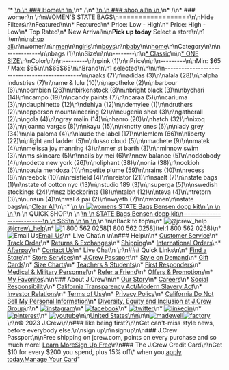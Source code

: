 "*   [\n    \n    ### Home\n    \n    ](/)\n*   /\n*   [\n    \n    ### shop all\n    \n    ](/all)\n*   /\n*   ### women\n    \n\nWOMEN'S STATE BAGS\n==================\n\nHide Filters\n\nFeatured\n\n*   Featured\n*   Price: Low - High\n*   Price: High - Low\n*   Top Rated\n*   New Arrival\n\n**Pick up today** Select a store\n\n1 item\n\n[shop all](/all/?crawl=no)\n\nwomen\n\n[men](/all/mens?crawl=no)\n\n[girls](/all/girls?crawl=no)\n\n[boys](/all/boys?crawl=no)\n\n[baby](/all/baby?crawl=no)\n\n[home](/all/home?crawl=no)\n\nCategory\n\n\n------------\n\n[](/all/womens?sub-categories=womens-shopall-bags&brand=STATE%20BAGS&crawl=no)bags (1)\n\nSize\n\n\n--------\n\n[*   Classic](/all/womens?brand=STATE%20BAGS&crawl=no&fit=Classic)\n\n[*   ONE SIZE](/all/womens?brand=STATE%20BAGS&crawl=no&size=ONE%20SIZE)\n\nColor\n\n\n---------\n\n[](/all/womens?brand=STATE%20BAGS&crawl=no&l_color=root-pink)pink (1)\n\nPrice\n\n\n---------\n\nMin: $65 / Max: $65\n\n$65$65\n\nBrand\n\n1 selected[](/all/womens?crawl=no)\n\n\n\n\n-----------------------------------------------\n\n[](/all/womens?brand=AAKS,STATE%20BAGS&crawl=no)aaks (7)\n\n[](/all/womens?brand=ADIDAS,STATE%20BAGS&crawl=no)adidas (3)\n\n[](/all/womens?brand=ALALA,STATE%20BAGS&crawl=no)alala (28)\n\n[](/all/womens?brand=ALPHA%20INDUSTRIES,STATE%20BAGS&crawl=no)alpha industries (7)\n\n[](/all/womens?brand=AME%20%26%20LULU,STATE%20BAGS&crawl=no)ame & lulu (10)\n\n[](/all/womens?brand=APOTHEKE,STATE%20BAGS&crawl=no)apotheke (2)\n\n[](/all/womens?brand=BARBOUR,STATE%20BAGS&crawl=no)barbour (6)\n\n[](/all/womens?brand=BEMBIEN,STATE%20BAGS&crawl=no)bembien (26)\n\n[](/all/womens?brand=Birkenstock,STATE%20BAGS&crawl=no)birkenstock (8)\n\n[](/all/womens?brand=BRIGHT%20BLACK,STATE%20BAGS&crawl=no)bright black (3)\n\n[](/all/womens?brand=BYCHARI,STATE%20BAGS&crawl=no)bychari (14)\n\n[](/all/womens?brand=CAMPO,STATE%20BAGS&crawl=no)campo (19)\n\n[](/all/womens?brand=CANDY%20PAINTS,STATE%20BAGS&crawl=no)candy paints (7)\n\n[](/all/womens?brand=CARAA,STATE%20BAGS&crawl=no)caraa (5)\n\n[](/all/womens?brand=CARIUMA,STATE%20BAGS&crawl=no)cariuma (3)\n\n[](/all/womens?brand=DAUPHINETTE,STATE%20BAGS&crawl=no)dauphinette (12)\n\n[](/all/womens?brand=DEHIYA,STATE%20BAGS&crawl=no)dehiya (12)\n\n[](/all/womens?brand=DEMYLEE,STATE%20BAGS&crawl=no)demylee (1)\n\n[](/all/womens?brand=DRUTHERS,STATE%20BAGS&crawl=no)druthers (2)\n\n[](/all/womens?brand=EPPERSON%20MOUNTAINEERING,STATE%20BAGS&crawl=no)epperson mountaineering (2)\n\n[](/all/womens?brand=EUGENIA%20SHEA,STATE%20BAGS&crawl=no)eugenia shea (3)\n\n[](/all/womens?brand=GATHERALL,STATE%20BAGS&crawl=no)gatherall (2)\n\n[](/all/womens?brand=GOLA,STATE%20BAGS&crawl=no)gola (4)\n\n[](/all/womens?brand=GRAY%20MALIN,STATE%20BAGS&crawl=no)gray malin (14)\n\n[](/all/womens?brand=HANRO,STATE%20BAGS&crawl=no)hanro (20)\n\n[](/all/womens?brand=HATCH,STATE%20BAGS&crawl=no)hatch (32)\n\n[](/all/womens?brand=IXOQ,STATE%20BAGS&crawl=no)ixoq (3)\n\n[](/all/womens?brand=JOANNA%20VARGAS,STATE%20BAGS&crawl=no)joanna vargas (8)\n\n[](/all/womens?brand=KAYU,STATE%20BAGS&crawl=no)kayu (15)\n\n[](/all/womens?brand=KNOTTY%20ONES,STATE%20BAGS&crawl=no)knotty ones (6)\n\n[](/all/womens?brand=LADY%20GREY,STATE%20BAGS&crawl=no)lady grey (34)\n\n[](/all/womens?brand=LA%20PALOMA,STATE%20BAGS&crawl=no)la paloma (4)\n\n[](/all/womens?brand=LAUDE%20THE%20LABEL,STATE%20BAGS&crawl=no)laude the label (17)\n\n[](/all/womens?brand=LEMLEM,STATE%20BAGS&crawl=no)lemlem (66)\n\n[](/all/womens?brand=LIBERTY,STATE%20BAGS&crawl=no)liberty (22)\n\n[](/all/womens?brand=LIGHT%20AND%20LADDER,STATE%20BAGS&crawl=no)light and ladder (5)\n\n[](/all/womens?brand=LUSSO%20CLOUD,STATE%20BAGS&crawl=no)lusso cloud (5)\n\n[](/all/womens?brand=MACHETE,STATE%20BAGS&crawl=no)machete (9)\n\n[](/all/womens?brand=MATEK,STATE%20BAGS&crawl=no)matek (4)\n\n[](/all/womens?brand=MELISSA%20JOY%20MANNING,STATE%20BAGS&crawl=no)melissa joy manning (3)\n\n[](/all/womens?brand=MER%20ST%20BARTH,STATE%20BAGS&crawl=no)mer st barth (3)\n\n[](/all/womens?brand=MINNOW%20SWIM,STATE%20BAGS&crawl=no)minnow swim (3)\n\n[](/all/womens?brand=MS%20SKINCARE,STATE%20BAGS&crawl=no)ms skincare (5)\n\n[](/all/womens?brand=NAILS%20BY%20MEI,STATE%20BAGS&crawl=no)nails by mei (6)\n\n[](/all/womens?brand=NEW%20BALANCE,STATE%20BAGS&crawl=no)new balance (5)\n\n[](/all/womens?brand=ODDOBODY,STATE%20BAGS&crawl=no)oddobody (4)\n\n[](/all/womens?brand=ODETTE%20NEW%20YORK,STATE%20BAGS&crawl=no)odette new york (26)\n\n[](/all/womens?brand=OLIPHANT,STATE%20BAGS&crawl=no)oliphant (38)\n\n[](/all/womens?brand=ONIA,STATE%20BAGS&crawl=no)onia (38)\n\n[](/all/womens?brand=OOKIOH,STATE%20BAGS&crawl=no)ookioh (6)\n\n[](/all/womens?brand=PAULA%20MENDOZA,STATE%20BAGS&crawl=no)paula mendoza (1)\n\n[](/all/womens?brand=PETITE%20PLUME,STATE%20BAGS&crawl=no)petite plume (59)\n\n[](/all/womens?brand=RAINS,STATE%20BAGS&crawl=no)rains (10)\n\n[](/all/womens?brand=RECESS,STATE%20BAGS&crawl=no)recess (8)\n\n[](/all/womens?brand=REEBOK,STATE%20BAGS&crawl=no)reebok (10)\n\n[](/all/womens?brand=REISFIELD,STATE%20BAGS&crawl=no)reisfield (4)\n\n[](/all/womens?brand=REISTOR,STATE%20BAGS&crawl=no)reistor (21)\n\n[](/all/womens?brand=SAALT,STATE%20BAGS&crawl=no)saalt (7)\n\n[](/all/womens?crawl=no)state bags (1)\n\n[](/all/womens?brand=STATE%20BAGS,STATE%20OF%20COTTON%20NYC&crawl=no)state of cotton nyc (13)\n\n[](/all/womens?brand=STATE%20BAGS,STUDIO%20189&crawl=no)studio 189 (3)\n\n[](/all/womens?brand=STATE%20BAGS,SUPERGA&crawl=no)superga (5)\n\n[](/all/womens?brand=STATE%20BAGS,SWEDISH%20STOCKINGS&crawl=no)swedish stockings (24)\n\n[](/all/womens?brand=STATE%20BAGS,SZ%20BLOCKPRINTS&crawl=no)sz blockprints (18)\n\n[](/all/womens?brand=STATE%20BAGS,TALON&crawl=no)talon (12)\n\n[](/all/womens?brand=STATE%20BAGS,TEVA&crawl=no)teva (4)\n\n[](/all/womens?brand=STATE%20BAGS,TRETORN&crawl=no)tretorn (3)\n\n[](/all/womens?brand=STATE%20BAGS,UNSUN&crawl=no)unsun (4)\n\n[](/all/womens?brand=STATE%20BAGS,WAL%20%26%20PAI&crawl=no)wal & pai (2)\n\n[](/all/womens?brand=STATE%20BAGS,WYETH&crawl=no)wyeth (7)\n\nwomen[](/all/?crawl=no)\n\nstate bags[](/all/womens?crawl=no)\n\n[Clear All](/all/?crawl=no)\n\n*   [\n    \n    ![womens STATE Bags Bensen dopp kit](https://www.jcrew.com/s7-img-facade/M7902_EC5461?hei=640&crop=0,0,512,0)\n    \n    \n    \n    ](/p/womens/categories/accessories/bags/clutches-and-pouches/state-bags-bensen-dopp-kit/M7902?display=standard&fit=Classic&color_name=pink&colorProductCode=M7902)\n    \n    QUICK SHOP\n    \n    [\n    \n    STATE Bags Bensen dopp kit\n    --------------------------\n    \n    $65\n    \n    \n    \n    ](/p/womens/categories/accessories/bags/clutches-and-pouches/state-bags-bensen-dopp-kit/M7902?display=standard&fit=Classic&color_name=pink&colorProductCode=M7902)\n    \n\nBack to top\n\n*   ![@jcrew_help](/next-static/images/sidecar-modules/footer/twitter-2.svg)[@jcrew\\_help](https://twitter.com/jcrew_help)\n*   ![1 800 562 0258](/next-static/images/sidecar-modules/footer/phone-2.svg)[1 800 562 0258](tel:1 800 562 0258)\n*   ![Email Us](/next-static/images/sidecar-modules/footer/email.svg)[Email Us](mailto:help@jcrew.com)\n*   Live Chat\n    \n\n### Help\n\n*   [Customer Service](/help/customer-service)\n*   [Track Order](/help/order-status)\n*   [Returns & Exchanges](/help/returns-exchanges)\n*   [Shipping](/help/shipping-handling)\n*   [International Orders](/help/international-orders)\n*   [Afterpay](/afterpay-faq)\n*   [Contact Us](/help/contact-us)\n*   Live Chat\n    \n\n### Quick Links\n\n*   [Find a Store](https://stores.jcrew.com/search)\n*   [Store Services](/s/store-services)\n*   [J.Crew Passport](/s/rewards)\n*   [Style on Demand](/s/style-on-demand)\n*   [Gift Cards](/help/gift-card)\n*   [Size Charts](/r/size-charts)\n*   [Teachers & Students](/s/teacher-student-discount)\n*   [First Responders](/s/military-medical-first-responder-discount)\n*   [Medical & Military Personnel](/s/military-medical-first-responder-discount)\n*   [Refer a Friend](/share)\n*   [Offers & Promotions](/best-deals)\n*   [My Favorites](/favorites)\n\n### About J.Crew\n\n*   [Our Story](/s/aboutus)\n*   [Careers](https://jobs.jcrew.com)\n*   [Social Responsibility](/s/corporate-responsibility)\n*   [California Transparency Act/Modern Slavery Act](/s/CSR-california-transparency-act)\n*   [Investor Relations](https://investors.jcrew.com)\n*   [Terms of Use](/help/terms-of-use)\n*   [Privacy Policy](/help/privacy-policy)\n*   [California Do Not Sell My Personal Information](https://jcrew.clarip.com/dsr/create?brand=jcrew&type=3)\n*   [Diversity, Equity and Inclusion at J.Crew Group](/s/diversity-equity-inclusion)\n\n*   [![instagram](/next-static/images/sidecar-modules/footer/instagram-2.svg)](http://instagram.com/jcrew)\n*   [![facebook](/next-static/images/sidecar-modules/footer/facebook-2.svg)](https://www.facebook.com/jcrew)\n*   [![twitter](/next-static/images/sidecar-modules/footer/twitter-2.svg)](https://twitter.com/jcrew)\n*   [![linkedin](/next-static/images/sidecar-modules/footer/linkedin.svg)](https://www.linkedin.com/company/j-crew)\n*   [![pinterest](/next-static/images/sidecar-modules/footer/pinterest-2.svg)](http://pinterest.com/jcrew/)\n*   [![youtube](/next-static/images/sidecar-modules/footer/youtube-2.svg)](http://www.youtube.com/user/jcrewinsider)\n\n[United States\n\n](/r/context-chooser)\n\n[![madewell](/next-static/images/sidecar-modules/footer/madewell.svg)](https://www.madewell.com)[![factory](/next-static/images/sidecar-modules/navigation/jcrew-factory-logo-black.svg)](https://factory.jcrew.com)\n\n© 2023 J.Crew\n\n### like being first?\n\nGet can't-miss style news, before everybody else.\n\nsign up\n\nsignup\n\n### J.Crew Passport\n\nFree shipping on jcrew.com, points on every purchase and so much more! [Learn More](/s/rewards)[Sign Up Free](/?register=true)\n\n### The J.Crew Credit Card\n\nGet $10 for every $200 you spend, plus 15% off\\* when you [apply today.](/s/credit-card)[Manage Your Card](https://d.comenity.net/jcrew/)"